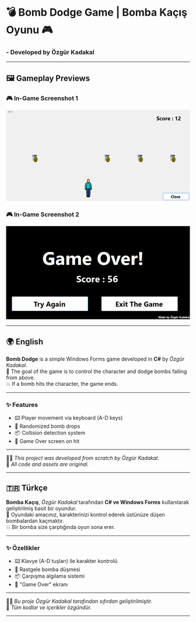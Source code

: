 # 💣 Bomb Dodge Game | Bomba Kaçış Oyunu 🎮

### - Developed by Özgür Kadakal

---

## 🖼️ Gameplay Previews

### 🎮 In-Game Screenshot 1
![InGame1](BombGame/ScreenShots/InGame1.png)

### 🎮 In-Game Screenshot 2
![InGame2](BombGame/ScreenShots/InGame2.png)

---

## 🌍 English

**Bomb Dodge** is a simple Windows Forms game developed in **C#** by *Özgür Kadakal*.  
🎯 The goal of the game is to control the character and dodge bombs falling from above.  
💥 If a bomb hits the character, the game ends.

---

### ✨ Features

- ⌨️ Player movement via keyboard (A-D keys)  
- 🎲 Randomized bomb drops  
- 📦 Collision detection system  
- 🚫 Game Over screen on hit

---

🧑‍💻 *This project was developed from scratch by Özgür Kadakal.*  
📌 *All code and assets are original.*

---

## 🇹🇷 Türkçe

**Bomba Kaçış**, *Özgür Kadakal* tarafından **C# ve Windows Forms** kullanılarak geliştirilmiş basit bir oyundur.  
🎯 Oyundaki amacınız, karakterinizi kontrol ederek üstünüze düşen bombalardan kaçmaktır.  
💥 Bir bomba size çarptığında oyun sona erer.

---

### ✨ Özellikler

- ⌨️ Klavye (A-D tuşları) ile karakter kontrolü  
- 🎲 Rastgele bomba düşmesi  
- 📦 Çarpışma algılama sistemi  
- 🚫 "Game Over" ekranı

---

🧑‍💻 *Bu proje Özgür Kadakal tarafından sıfırdan geliştirilmiştir.*  
📌 *Tüm kodlar ve içerikler özgündür.*

---

